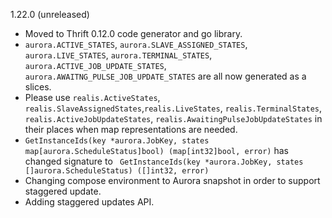 1.22.0 (unreleased)

* Moved to Thrift 0.12.0 code generator and go library.
* `aurora.ACTIVE_STATES`, `aurora.SLAVE_ASSIGNED_STATES`, `aurora.LIVE_STATES`, `aurora.TERMINAL_STATES`, `aurora.ACTIVE_JOB_UPDATE_STATES`, `aurora.AWAITNG_PULSE_JOB_UPDATE_STATES` are all now generated as a slices.
* Please use `realis.ActiveStates`, `realis.SlaveAssignedStates`,`realis.LiveStates`, `realis.TerminalStates`, `realis.ActiveJobUpdateStates`, `realis.AwaitingPulseJobUpdateStates` in their places when map representations are needed.
* `GetInstanceIds(key *aurora.JobKey, states map[aurora.ScheduleStatus]bool) (map[int32]bool, error)` has changed signature to ` GetInstanceIds(key *aurora.JobKey, states []aurora.ScheduleStatus) ([]int32, error)`
* Changing compose environment to Aurora snapshot in order to support staggered update.
* Adding staggered updates API.
